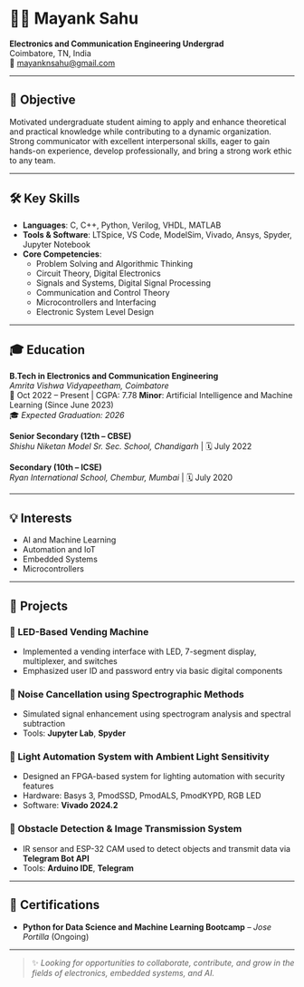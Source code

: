 # 👨‍🎓 Mayank Sahu

**Electronics and Communication Engineering Undergrad**  
Coimbatore, TN, India  
📧 mayanknsahu@gmail.com 

---

## 🎯 Objective

Motivated undergraduate student aiming to apply and enhance theoretical and practical knowledge while contributing to a dynamic organization. Strong communicator with excellent interpersonal skills, eager to gain hands-on experience, develop professionally, and bring a strong work ethic to any team.

---

## 🛠️ Key Skills

- **Languages**: C, C++, Python, Verilog, VHDL, MATLAB  
- **Tools & Software**: LTSpice, VS Code, ModelSim, Vivado, Ansys, Spyder, Jupyter Notebook  
- **Core Competencies**:
  - Problem Solving and Algorithmic Thinking
  - Circuit Theory, Digital Electronics
  - Signals and Systems, Digital Signal Processing
  - Communication and Control Theory
  - Microcontrollers and Interfacing
  - Electronic System Level Design

---

## 🎓 Education

**B.Tech in Electronics and Communication Engineering**  
*Amrita Vishwa Vidyapeetham, Coimbatore*  
📆 Oct 2022 – Present | CGPA: 7.78
**Minor**: Artificial Intelligence and Machine Learning (Since June 2023)  
🎓 *Expected Graduation: 2026*

**Senior Secondary (12th – CBSE)**  
*Shishu Niketan Model Sr. Sec. School, Chandigarh* | 🗓️ July 2022

**Secondary (10th – ICSE)**  
*Ryan International School, Chembur, Mumbai* | 🗓️ July 2020

---

## 💡 Interests

- AI and Machine Learning
- Automation and IoT
- Embedded Systems
- Microcontrollers

---

## 📂 Projects

### 🔹 LED-Based Vending Machine
- Implemented a vending interface with LED, 7-segment display, multiplexer, and switches
- Emphasized user ID and password entry via basic digital components

### 🔹 Noise Cancellation using Spectrographic Methods
- Simulated signal enhancement using spectrogram analysis and spectral subtraction
- Tools: **Jupyter Lab**, **Spyder**

### 🔹 Light Automation System with Ambient Light Sensitivity
- Designed an FPGA-based system for lighting automation with security features
- Hardware: Basys 3, PmodSSD, PmodALS, PmodKYPD, RGB LED  
- Software: **Vivado 2024.2**

### 🔹 Obstacle Detection & Image Transmission System
- IR sensor and ESP-32 CAM used to detect objects and transmit data via **Telegram Bot API**
- Tools: **Arduino IDE**, **Telegram**

---

## 📜 Certifications

- **Python for Data Science and Machine Learning Bootcamp** – *Jose Portilla* (Ongoing)

---

> ✨ *Looking for opportunities to collaborate, contribute, and grow in the fields of electronics, embedded systems, and AI.*  
